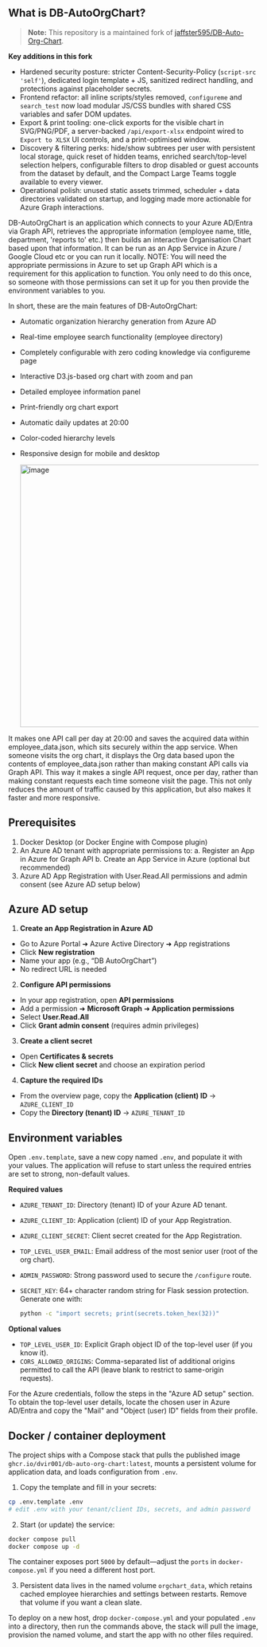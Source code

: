 ## What is DB-AutoOrgChart?

> **Note:** This repository is a maintained fork of [jaffster595/DB-Auto-Org-Chart](https://github.com/jaffster595/DB-Auto-Org-Chart).

**Key additions in this fork**
- Hardened security posture: stricter Content-Security-Policy (`script-src 'self'`), dedicated login template + JS, sanitized redirect handling, and protections against placeholder secrets.
- Frontend refactor: all inline scripts/styles removed, `configureme` and `search_test` now load modular JS/CSS bundles with shared CSS variables and safer DOM updates.
- Export & print tooling: one-click exports for the visible chart in SVG/PNG/PDF, a server-backed `/api/export-xlsx` endpoint wired to `Export to XLSX` UI controls, and a print-optimised window.
- Discovery & filtering perks: hide/show subtrees per user with persistent local storage, quick reset of hidden teams, enriched search/top-level selection helpers, configurable filters to drop disabled or guest accounts from the dataset by default, and the Compact Large Teams toggle available to every viewer.
- Operational polish: unused static assets trimmed, scheduler + data directories validated on startup, and logging made more actionable for Azure Graph interactions.

DB-AutoOrgChart is an application which connects to your Azure AD/Entra via Graph API, retrieves the appropriate information (employee name, title, department, 'reports to' etc.) then builds an interactive Organisation Chart based upon that information. It can be run as an App Service in Azure / Google Cloud etc or you can run it locally. NOTE: You will need the appropriate permissions in Azure to set up Graph API which is a requirement for this application to function. You only need to do this once, so someone with those permissions can set it up for you then provide the environment variables to you.

In short, these are the main features of DB-AutoOrgChart:

- Automatic organization hierarchy generation from Azure AD
- Real-time employee search functionality (employee directory)
- Completely configurable with zero coding knowledge via configureme page
- Interactive D3.js-based org chart with zoom and pan
- Detailed employee information panel
- Print-friendly org chart export
- Automatic daily updates at 20:00
- Color-coded hierarchy levels
- Responsive design for mobile and desktop

  <img width="1640" height="527" alt="image" src="https://github.com/user-attachments/assets/f33719e6-cc03-40bc-89fc-72d9e0f58674" />

It makes one API call per day at 20:00 and saves the acquired data within employee_data.json, which sits securely within the app service. When someone visits the org chart, it displays the Org data based upon the contents of employee_data.json rather than making constant API calls via Graph API. This way it makes a single API request, once per day, rather than making constant requests each time someone visit the page. This not only reduces the amount of traffic caused by this application, but also makes it faster and more responsive.

## Prerequisites
1. Docker Desktop (or Docker Engine with Compose plugin)
2. An Azure AD tenant with appropriate permissions to:
  a. Register an App in Azure for Graph API
  b. Create an App Service in Azure (optional but recommended)
3. Azure AD App Registration with User.Read.All permissions and admin consent (see Azure AD setup below)

## Azure AD setup

1. **Create an App Registration in Azure AD**
  - Go to Azure Portal ➜ Azure Active Directory ➜ App registrations
  - Click **New registration**
  - Name your app (e.g., “DB AutoOrgChart”)
  - No redirect URL is needed

2. **Configure API permissions**
  - In your app registration, open **API permissions**
  - Add a permission ➜ **Microsoft Graph** ➜ **Application permissions**
  - Select **User.Read.All**
  - Click **Grant admin consent** (requires admin privileges)

3. **Create a client secret**
  - Open **Certificates & secrets**
  - Click **New client secret** and choose an expiration period

4. **Capture the required IDs**
  - From the overview page, copy the **Application (client) ID** → `AZURE_CLIENT_ID`
  - Copy the **Directory (tenant) ID** → `AZURE_TENANT_ID`

## Environment variables

Open `.env.template`, save a new copy named `.env`, and populate it with your values. The application will refuse to start unless the required entries are set to strong, non-default values.

**Required values**

- `AZURE_TENANT_ID`: Directory (tenant) ID of your Azure AD tenant.
- `AZURE_CLIENT_ID`: Application (client) ID of your App Registration.
- `AZURE_CLIENT_SECRET`: Client secret created for the App Registration.
- `TOP_LEVEL_USER_EMAIL`: Email address of the most senior user (root of the org chart).
- `ADMIN_PASSWORD`: Strong password used to secure the `/configure` route.
- `SECRET_KEY`: 64+ character random string for Flask session protection. Generate one with:

  ```bash
  python -c "import secrets; print(secrets.token_hex(32))"
  ```

**Optional values**

- `TOP_LEVEL_USER_ID`: Explicit Graph object ID of the top-level user (if you know it).
- `CORS_ALLOWED_ORIGINS`: Comma-separated list of additional origins permitted to call the API (leave blank to restrict to same-origin requests).

For the Azure credentials, follow the steps in the "Azure AD setup" section. To obtain the top-level user details, locate the chosen user in Azure AD/Entra and copy the "Mail" and "Object (user) ID" fields from their profile.

## Docker / container deployment

The project ships with a Compose stack that pulls the published image `ghcr.io/dvir001/db-auto-org-chart:latest`, mounts a persistent volume for application data, and loads configuration from `.env`.

1. Copy the template and fill in your secrets:
  ```bash
  cp .env.template .env
  # edit .env with your tenant/client IDs, secrets, and admin password
  ```

2. Start (or update) the service:
  ```bash
  docker compose pull
  docker compose up -d
  ```

  The container exposes port `5000` by default—adjust the `ports` in `docker-compose.yml` if you need a different host port.

3. Persistent data lives in the named volume `orgchart_data`, which retains cached employee hierarchies and settings between restarts. Remove that volume if you want a clean slate.

To deploy on a new host, drop `docker-compose.yml` and your populated `.env` into a directory, then run the commands above, the stack will pull the image, provision the named volume, and start the app with no other files required.
